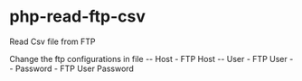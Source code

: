 # php-read-ftp-csv
Read Csv file from FTP

Change the ftp configurations in file
-- Host - FTP Host
-- User - FTP User
-- Password - FTP User Password
